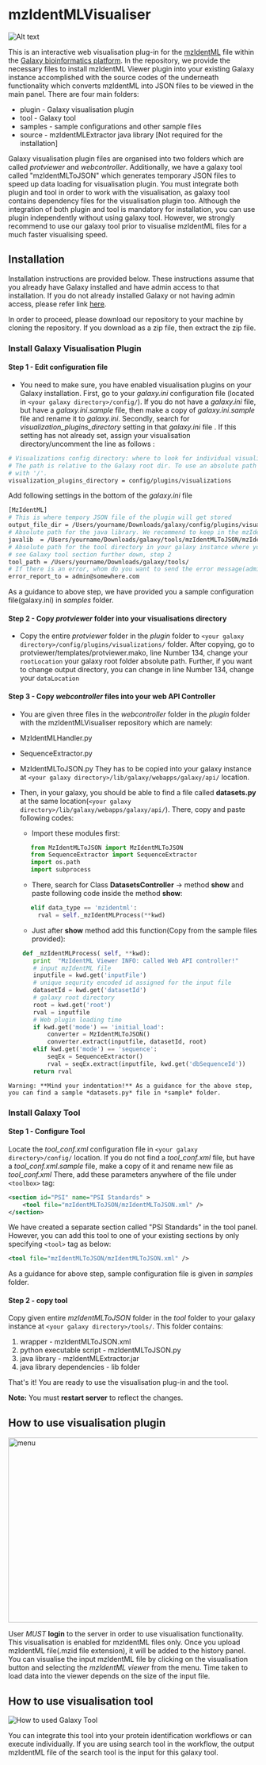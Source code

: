# mzIdentMLVisualiser

![Alt text](samples/snapshots/protein.png)

This is an interactive web visualisation plug-in for the [mzIdentML](http://www.psidev.info/mzidentml) file within the [Galaxy bioinformatics platform](https://galaxyproject.org). In the repository, we provide the necessary files to install mzIdentML Viewer plugin into your existing Galaxy instance accomplished with the source codes of the underneath functionality which converts mzIdentML into JSON files to be viewed in the main panel. There are four main folders:

* plugin - Galaxy visualisation plugin
* tool - Galaxy tool
* samples - sample configurations and other sample files
* source - mzIdentMLExtractor java library [Not required for the installation]

Galaxy visualisation plugin files are organised into two folders which are called *protviewer* and *webcontroller*.
Additionally, we have a galaxy tool called "mzIdentMLToJSON" which generates temporary JSON files to speed up data loading for visualisation plugin. You must integrate both plugin and tool in order to work with the visualisation, as galaxy tool contains dependency files for the visualisation plugin too. Although the integration of both plugin and tool is mandatory for installation, you can use plugin independently without using galaxy tool. However, we strongly recommend to use our galaxy tool prior to visualise mzIdentML files for a much faster visualising speed.

## Installation

Installation instructions are provided below. These instructions assume that you already have Galaxy installed and have admin access to that installation. If you do not already installed Galaxy or not having admin access, please refer link [here](https://wiki.galaxyproject.org/Admin/GetGalaxy).

In order to proceed, please download our repository to your machine by cloning the repository. If you download as a zip file, then extract the zip file.

### Install Galaxy Visualisation Plugin

#### Step 1 - Edit configuration file
* You need to make sure, you have enabled visualisation plugins on your Galaxy installation. First, go to your *galaxy.ini* configuration file (located in ```<your galaxy directory>/config/```). If you do not have a *galaxy.ini* file, but have a *galaxy.ini.sample* file, then make a copy of *galaxy.ini.sample* file and rename it to *galaxy.ini*. Secondly, search for *visualization_plugins_directory* setting in that  *galaxy.ini* file . If this setting has not already set, assign your visualisation directory/uncomment the line as follows :

```bash
# Visualizations config directory: where to look for individual visualization plugins.
# The path is relative to the Galaxy root dir. To use an absolute path begin the path
# with '/'.
visualization_plugins_directory = config/plugins/visualizations
```

Add following settings in the bottom of the *galaxy.ini* file

```bash
[MzIdentML]
# This is where tempory JSON file of the plugin will get stored
output_file_dir = /Users/yourname/Downloads/galaxy/config/plugins/visualizations/protviewer/static/data/
# Absolute path for the java library. We recommend to keep in the mzIdentMLToJSON tool folder
javalib  = /Users/yourname/Downloads/galaxy/tools/mzIdentMLToJSON/mzIdentMLExtractor.jar
# Absolute path for the tool directory in your galaxy instance where you have your executable python file
# see Galaxy tool section further down, step 2
tool_path = /Users/yourname/Downloads/galaxy/tools/
# If there is an error, whom do you want to send the error message(admin)
error_report_to = admin@somewhere.com
```

As a guidance to above step, we have provided you a sample configuration file(galaxy.ini) in *samples* folder.

#### Step 2 - Copy *protviewer* folder into your visualisations directory
* Copy the entire *protviewer* folder in the *plugin* folder to ```<your galaxy directory>/config/plugins/visualizations/``` folder. After copying, go to protviewer/templates/protviewer.mako, line Number 134, change your ``` rootLocation ``` your galaxy root folder absolute path. Further, if you want to change output directory, you can change in line Number 134, change your ``` dataLocation  ```

#### Step 3 - Copy *webcontroller* files into your web API Controller 
*  You are given three files in the *webcontroller* folder in the *plugin* folder with the mzIdentMLVisualiser repository which are namely:
  * MzIdentMLHandler.py
  * SequenceExtractor.py 
  * MzIdentMLToJSON.py They has to be copied into your galaxy instance at ```<your galaxy directory>/lib/galaxy/webapps/galaxy/api/``` location.

* Then, in your galaxy, you should be able to find a file called **datasets.py** at the same location(```<your galaxy directory>/lib/galaxy/webapps/galaxy/api/```). There, copy and paste following codes:

  * Import these modules first:
   ```python
      from MzIdentMLToJSON import MzIdentMLToJSON
      from SequenceExtractor import SequenceExtractor
      import os.path
      import subprocess
   ```
  * There, search for Class **DatasetsController** -> method **show** and paste following code inside the method **show**:
   ```python
      elif data_type == 'mzidentml':
        rval = self._mzIdentMLProcess(**kwd)
    ```
    
  * Just after **show** method add this function(Copy from the sample files provided):
  
 ```python
     def _mzIdentMLProcess( self, **kwd):
        print  "MzIdentML Viewer INFO: called Web API controller!"
        # input mzIdentML file
        inputfile = kwd.get('inputFile')
        # unique sequrity encoded id assigned for the input file
        datasetId = kwd.get('datasetId')
        # galaxy root directory
        root = kwd.get('root')
        rval = inputfile
        # Web plugin loading time
        if kwd.get('mode') == 'initial_load':
            converter = MzIdentMLToJSON()
            converter.extract(inputfile, datasetId, root)
        elif kwd.get('mode') == 'sequence':
            seqEx = SequenceExtractor()
            rval = seqEx.extract(inputfile, kwd.get('dbSequenceId'))
        return rval
 ```
    Warning: **Mind your indentation!** As a guidance for the above step, you can find a sample *datasets.py* file in *sample* folder.

### Install Galaxy Tool

#### Step 1 - Configure Tool

Locate the *tool_conf.xml* configuration file in ```<your galaxy directory>/config/``` location. If you do not find a *tool_conf.xml* file, but have a *tool_conf.xml.sample* file, make a copy of it and rename new file as *tool_conf.xml*
There, add these parameters anywhere of  the file under ```<toolbox>``` tag:

```XML
<section id="PSI" name="PSI Standards" >
    <tool file="mzIdentMLToJSON/mzIdentMLToJSON.xml" />
</section>
```

We have created a separate section called "PSI Standards" in the tool panel. However, you can add this tool to one of your existing sections by only specifying ```<tool>``` tag as below:

```XML
<tool file="mzIdentMLToJSON/mzIdentMLToJSON.xml" />
```

As a guidance for above step, sample configuration file is given in *samples* folder.

#### Step 2 - copy tool

Copy given entire *mzIdentMLToJSON* folder in the *tool* folder to your galaxy instance at ```<your galaxy directory>/tools/```.
This folder contains:
 1. wrapper - mzIdentMLToJSON.xml
 2. python executable script - mzIdentMLToJSON.py
 3. java library - mzIdentMLExtractor.jar
 4. java library dependencies - lib folder

That's it! You are ready to use the visualisation plug-in and the tool.

**Note:** You must **restart server** to reflect the changes.

## How to use visualisation plugin

<img src="samples/snapshots/how_to_use.png" alt="menu"  width="1137" height="373"/>

User *MUST* **login** to the server in order to use visualisation functionality. This visualisation is enabled for mzIdentML files only. Once you upload mzIdentML file(.mzid file extension), it will be added to the history panel. You can visualise the input mzIdentML file by clicking on the visualisation button and selecting the *mzIdentML viewer* from the menu. Time taken to load data into the viewer depends on the size of the input file.

## How to use visualisation tool

<img src="samples/snapshots/galaxytool.png" alt="How to used Galaxy Tool"/>

You can integrate this tool into your protein identification workflows or can execute individually. If you are using search tool in the workflow, the output mzIdentML file of the search tool is the input for this galaxy tool.
